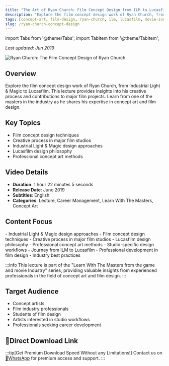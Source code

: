 ```yaml
---
title: "The Art of Ryan Church: Film Concept Design from ILM to Lucasfilm"
description: "Explore the film concept design work of Ryan Church, from Industrial Light & Magic to Lucasfilm. Learn about his creative process and contributions to major film projects."
tags: [concept-art, film-design, ryan-church, ilm, lucasfilm, movie-industry]
slug: /ryan-church-concept-design
---
```


import Tabs from '@theme/Tabs';
import TabItem from '@theme/TabItem';

_Last updated: Jun 2019_

![Ryan Church: The Film Concept Design of Ryan Church](https://alpha.uscreencdn.com/images/programs/135364/horizontal/6774_2Fcatalog_image_2F276698_2FBpvaBtmJR1iLvFBOwTRS_ryan_20church.png?auto=webp&width=700)

## Overview

Explore the film concept design work of Ryan Church, from Industrial Light & Magic to Lucasfilm. This lecture provides insights into his creative process and contributions to major film projects. Learn from one of the masters in the industry as he shares his expertise in concept art and film design.

## Key Topics

- Film concept design techniques
- Creative process in major film studios
- Industrial Light & Magic design approaches
- Lucasfilm design philosophy
- Professional concept art methods

## Video Details

- **Duration**: 1 hour 22 minutes 5 seconds
- **Release Date**: June 2019
- **Subtitles**: English
- **Categories**: Lecture, Career Management, Learn With The Masters, Concept Art

## Content Focus

<Tabs>
<TabItem value="ilm" label="ILM Work">
- Industrial Light & Magic design approaches
- Film concept design techniques
- Creative process in major film studios
</TabItem>
<TabItem value="lucasfilm" label="Lucasfilm Work">
- Lucasfilm design philosophy
- Professional concept art methods
- Studio-specific design workflows
</TabItem>
<TabItem value="career" label="Career Insights">
- Journey from ILM to Lucasfilm
- Professional development in film design
- Industry best practices
</TabItem>
</Tabs>

:::info
This lecture is part of the "Learn With The Masters from the game and movie Industry" series, providing valuable insights from experienced professionals in the field of concept art and film design.
:::

## Target Audience

- Concept artists
- Film industry professionals
- Students of film design
- Artists interested in studio workflows
- Professionals seeking career development

## 🚀Direct Download Link
:::tip[Get Premium Download Speed Without any Limitations!]
Contact us on [💬WhatsApp](https://wa.me/+8613237610083) for premium  access and support.
:::
